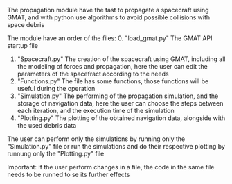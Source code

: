 The propagation module have the tast to propagate a spacecraft using GMAT,
and with python use algorithms to avoid possible collisions with space debris

The module have an order of the files:
0. "load_gmat.py" The GMAT API startup file
1. "Spacecraft.py" The creation of the spacecraft using GMAT, including all the modeling of forces and propagation, here the user can edit the parameters of the spacefract according to the needs
2. "Functions.py" The file has some functions, those functions will be useful during the operation
3. "Simulation.py" The performing of the propagation simulation, and the storage of navigation data, here the user can choose the steps between each iteration, and the execution time of the simulation
4. "Plotting.py" The plotting of the obtained navigation data, alongside with the used debris data

The user can perform only the simulations by running only the "Simulation.py" file
or run the simulations and do their respective plotting by runnung only the "Plotting.py" file

Important: If the user perform changes in a file, the code in the same file needs to be runned to se its further effects